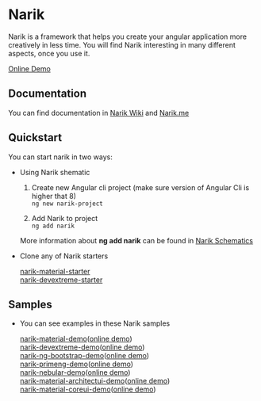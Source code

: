 # Narik

Narik is a framework that helps you create your angular application more creatively in less time. You will find Narik interesting in many different aspects, once you use it.  

[Online Demo](http://narik.me/demo/app)

## Documentation

You can find documentation in  [Narik Wiki](https://github.com/NarikMe/narik-angular/wiki)
and [Narik.me](http://narik.me)

## Quickstart

You can start narik in two ways:

- Using Narik  shematic
    1. Create new Angular cli project  (make sure version of Angular Cli is higher that 8)  
    `
    ng new narik-project
    `
   
    1. Add Narik to project  
    `
    ng add narik
    `

    More information about **ng add narik** can be found in [Narik Schematics](https://github.com/NarikMe/narik-angular/wiki/19.-Narik-Schematics)
- Clone any of Narik starters 

    [narik-material-starter](https://github.com/NarikMe/narik-material-starter)   
    [narik-devextreme-starter](https://github.com/NarikMe/narik-devextreme-starter)     

## Samples

- You can see examples in these Narik samples

    [narik-material-demo](https://github.com/NarikMe/narik-material-demo)([online demo](https://http://narik.me/demo/app))    
    [narik-devextreme-demo](https://github.com/NarikMe/narik-devextreme-demo)([online demo](https://http://narik.me/demo/app-devextreme/))    
    [narik-ng-bootstrap-demo](https://github.com/NarikMe/narik-ng-bootstrap-demo)([online demo](https://http://narik.me/demo/app-ng-bootstrap/))  
    [narik-primeng-demo](https://github.com/NarikMe/narik-primeng-demo)([online demo](https://http://narik.me/demo/app-primeng/))    
    [narik-nebular-demo](https://github.com/NarikMe/narik-nebular-demo)([online demo](https://http://narik.me/demo/app-nebular/))  
    [narik-material-architectui-demo](https://github.com/NarikMe/narik-material-demo-architectui-admin-template)([online demo](https://http://narik.me/demo/app-material-architectui/))  
    [narik-material-coreui-demo](https://github.com/NarikMe/narik-material-demo-coreui-admin-template)([online demo](https://http://narik.me/demo/app-material-coreui/))  
